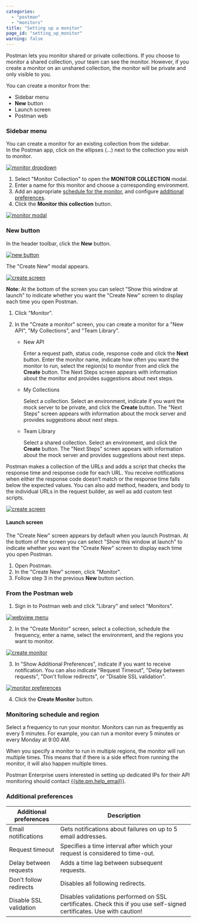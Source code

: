 ```yaml
---
categories:
  - "postman"
  - "monitors"
title: "Setting up a monitor"
page_id: "setting_up_monitor"
warning: false
---
```


Postman lets you monitor shared or private collections. If you choose to monitor a shared collection, your team can see the monitor. However, if you create a monitor on an unshared collection, the monitor will be private and only visible to you.


You can create a monitor from the:
* Sidebar menu
* **New** button
* Launch screen
* Postman web 
 
### Sidebar menu
You can create a monitor for an existing collection from the sidebar. <br>
In the Postman app, click on the ellipses (…) next to the collection you wish to monitor. 

[![monitor dropdown](https://s3.amazonaws.com/postman-static-getpostman-com/postman-docs/monitor_sidebar2.png)](https://s3.amazonaws.com/postman-static-getpostman-com/postman-docs/monitor_sidebar2.png)

1. Select "Monitor Collection" to open the **MONITOR COLLECTION** modal.
2. Enter a name for this monitor and choose a corresponding environment. 
3. Add an appropriate [schedule for the monitor](/docs/postman/monitors/setting_up_monitor#monitoring-schedule), and configure [additional preferences](/docs/postman/monitors/setting_up_monitor#additional-preferences).
4. Click the **Monitor this collection** button.

[![monitor modal](https://s3.amazonaws.com/postman-static-getpostman-com/postman-docs/monitorCollectionScreen.png)](https://s3.amazonaws.com/postman-static-getpostman-com/postman-docs/monitorCollectionScreen.png)

### New button

In the header toolbar, click the **New** button.

[![new button](https://s3.amazonaws.com/postman-static-getpostman-com/postman-docs/HeaderToolBar.png)](https://s3.amazonaws.com/postman-static-getpostman-com/postman-docs/HeaderToolBar.png)

The "Create New" modal appears.

[![create screen](https://s3.amazonaws.com/postman-static-getpostman-com/postman-docs/create_new_screen.png)](https://s3.amazonaws.com/postman-static-getpostman-com/postman-docs/create_new_screen.png)

**Note**: At the bottom of the screen you can select "Show this window at launch" to indicate whether you want the "Create New" screen to display each time you open Postman.

1. Click "Monitor".

2. In the "Create a monitor" screen, you can create a monitor for a "New API", "My Collections", and "Team Library". 
   * New API
     
     Enter a request path, status code, response code and click the **Next** button.
     Enter the monitor name, indicate how often you want the monitor to run, select the region(s) to monitor from and click the **Create** button.
     The Next Steps screen appears with information about the monitor and provides suggestions about next steps.
   * My Collections
   
     Select a collection.
     Select an environment, indicate if you want the mock server to be private, and click the **Create** button.
     The "Next Steps" screen appears with information about the mock server and provides suggestions about next steps.
   * Team Library
   
     Select a shared collection.
     Select an environment, and click the **Create** button.
     The "Next Steps" screen appears with information about the mock server and provides suggestions about next steps.

Postman makes a collection of the URLs and adds a script that checks the response time and response code for each URL.
You receive notifications when either the response code doesn’t match or the response time falls below the expected values. You can also add method, headers, and body to the individual URLs in the request builder, as well as add custom test scripts.


[![create screen](https://s3.amazonaws.com/postman-static-getpostman-com/postman-docs/createMonitor_config.png)](https://s3.amazonaws.com/postman-static-getpostman-com/postman-docs/createMonitor_config.png)


#### Launch screen

The "Create New" screen appears by default when you launch Postman. At the bottom of the screen you can select "Show this window at launch" to indicate whether you want the "Create New" screen to display each time you open Postman.

1. Open Postman.
2. In the "Create New" screen, click "Monitor".
3. Follow step 3 in the previous **New** button section.


### From the Postman web

1. Sign in to Postman web and click "Library" and select "Monitors".

[![webview menu](https://s3.amazonaws.com/postman-static-getpostman-com/postman-docs/Monitors_webView.png)](https://s3.amazonaws.com/postman-static-getpostman-com/postman-docs/Monitors_webView.png)

2. In the "Create Monitor" screen, select a collection, schedule the frequency, enter a name, select the environment, and the regions you want to monitor.

[![create monitor](https://s3.amazonaws.com/postman-static-getpostman-com/postman-docs/createMonitor_web.png)](https://s3.amazonaws.com/postman-static-getpostman-com/postman-docs/createMonitor_web.png)

3. In "Show Additional Preferences", indicate if you want to receive notification. You can also indicate "Request Timeout", "Delay between requests", "Don't follow redirects", or "Disable SSL validation".

[![monitor preferences](https://s3.amazonaws.com/postman-static-getpostman-com/postman-docs/monitor_prefs.png)](https://s3.amazonaws.com/postman-static-getpostman-com/postman-docs/monitor_prefs.png)

4. Click the **Create Monitor** button.

### Monitoring schedule and region

Select a frequency to run your monitor. Monitors can run as frequently as every 5 minutes. For example, you can run a monitor every 5 minutes or every Monday at 9:00 AM. 

When you specify a monitor to run in multiple regions, the monitor will run multiple times. This means that if there is a side effect from running the monitor, it will also happen multiple times.

Postman Enterprise users interested in setting up dedicated IPs for their API monitoring should contact [{{site.pm.help_email}}](mailto:{{site.pm.help_email}}).

### Additional preferences

| **Additional preferences** | **Description** |
| --- | --- |
| Email notifications | Gets notifications about failures on up to 5 email addresses. |
| Request timeout | Specifies a time interval after which your request is considered to time-out. |
| Delay between requests | Adds a time lag between subsequent requests. |
| Don’t follow redirects | Disables all following redirects. |
| Disable SSL validation | Disables validations performed on SSL certificates. Check this if you use self-signed certificates. Use with caution! |
